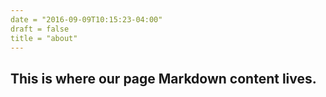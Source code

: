 ```yaml
---
date = "2016-09-09T10:15:23-04:00"
draft = false
title = "about"
---
```


## This is where our page Markdown content lives.
